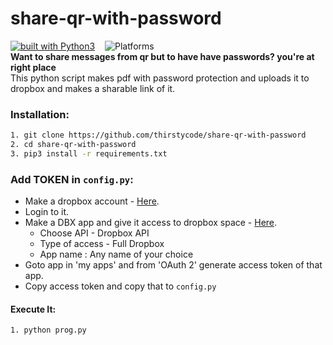 # share-qr-with-password
[![built with Python3](https://img.shields.io/badge/built%20with-Python3-red.svg)](https://www.python.org/)  &nbsp;&nbsp; ![Platforms](https://img.shields.io/conda/pn/conda-forge/python.svg)<br>
**Want to share messages from qr but to have have passwords? you're at right place**<br>
This python script makes pdf with password protection and uploads it to dropbox and makes a sharable link of it.

### Installation:
```bash
1. git clone https://github.com/thirstycode/share-qr-with-password
2. cd share-qr-with-password
3. pip3 install -r requirements.txt
```
### Add TOKEN in ```config.py```:
  - Make a dropbox account - [Here](https://www.dropbox.com/).
  - Login to it.
  - Make a DBX app and give it access to dropbox space - [Here](https://www.dropbox.com/developers/apps/create).
    - Choose API - Dropbox API
    - Type of access - Full Dropbox
    - App name : Any name of your choice
  - Goto app in 'my apps' and from 'OAuth 2' generate access token of that app.
  - Copy access token and copy that to ```config.py```

#### Execute It:
```bash
1. python prog.py
```


